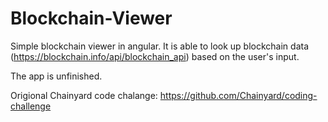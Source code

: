 # Blockchain-Viewer
Simple blockchain viewer in angular. It is able to look up blockchain data (https://blockchain.info/api/blockchain_api) based on the user's input.

The app is unfinished.

Origional Chainyard code chalange: https://github.com/Chainyard/coding-challenge

